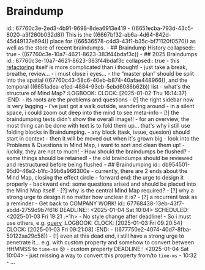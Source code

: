 # Braindump
id:: 67760c3e-2ed3-4b91-9698-8dea6913e419
	- ((6651ecba-793d-43c5-8020-a9f260b032d8)) This is the ((6667bf32-ab6a-4d64-842d-45d49137e694)) place for ((66536578-c4d3-43f1-b35c-bf71120f0570)) as well as the store of recent braindumps.
	- ## Braindump History
	  collapsed:: true
		- ((67760c3e-10a7-4621-8623-383f44bdaf3c))
	- ## 2025 Braindumps
	  id:: 67760c3e-10a7-4621-8623-383f44bdaf3c
	  collapsed:: true
		- this [refactoring](((67710747-2982-4134-875e-3b715313db87))) itself is more complicated than i thought!
		- just take a break, breathe, review...
		- i must close i eyes...
		- the “master plan” should be split into the spatial ((67760c43-58c6-40eb-b874-40afae448966)), and the temporal ((6651adea-e1ed-4884-93eb-5ebd6086b62b)) list
		- what's the structure of Mind Map?
		  :LOGBOOK:
		  CLOCK: [2025-01-02 Thu 16:14:37]
		  :END:
			- its roots are the problems and questions
		- [!] the right sidebar now is very lagging
		- i've just got a walk outside, wandering around
			- in a silent space, i could zoom out deep into the mind to see meta-info
			- [!] the braindumping texts didn't show the overall image!!
				- for an overview, the most thing can be done with text is to fold them up... that's why i still use folding blocks in Braindumping.
		- any block (task, issue, quesion) should start in context
			- then it will be moved out when it's grown big
		- look into the Problems & Questions in Mind Map, i want to sort and clean them up!
			- luckily, they are not to much!
		- How should the braindumps be flushed?
			- some things should be retained!
			- the old braindumps should be reviewed and restructured before being flushed
	- ## Braindumping
	  id:: db954501-95d0-46e2-b1fc-39b6a966300e
		- currently, there are 2 ends about the Mind Map, closing the effect circle
			- forward end: the urge to design it properly
			- backward end: some questions arised and should be placed into the Mind Map itself
				- [?] why is the central Mind Map required?
				- [?] why a strong urge to design it no matter how unclear it is?
		- [?] a recurrent task as a reminder
			- Get back to COMPANY WORK!
			  id:: 67768438-13eb-43f7-abdd-2759d9b7f616
			  DEADLINE:: <2025-01-04 Sat 10:04>
			  SCHEDULED: <2025-01-03 Fri 19:21 .+1h>
			- No style change after deadline!
			- So i must use others, e.g. [query](((677689e6-7163-4e94-ab65-18d3f51e3eb9)))
			  :LOGBOOK:
			  CLOCK: [2025-01-03 Fri 09:20:54]
			  CLOCK: [2025-01-03 Fri 09:21:08]
			  :END:
			- ((677750e2-4074-40d7-8fba-50122aa29c58))
			- [!] even at this dead end, i still have a strong urge to penetrate it... e.g. with custom property and somehow to convert between HHMMSS to `time-ms` 😕
				- custom property
				  DEADLINE:: <2025-01-04 Sat 10:04>
				- just missing a way to convert this property from/to `time-ms`
		- 10:32
		- ...